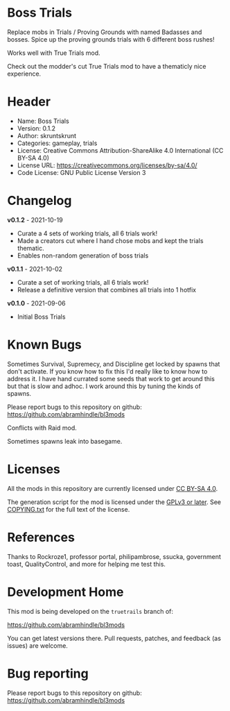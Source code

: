 Boss Trials
==============

Replace mobs in Trials / Proving Grounds with named Badasses and
bosses. Spice up the proving grounds trials with 6 different boss
rushes!

Works well with True Trials mod.

Check out the modder's cut True Trials mod to have a thematicly nice experience.

Header
======
* Name: Boss Trials
* Version: 0.1.2
* Author: skruntskrunt
* Categories: gameplay, trials
* License: Creative Commons Attribution-ShareAlike 4.0 International (CC BY-SA 4.0)
* License URL: https://creativecommons.org/licenses/by-sa/4.0/
* Code License: GNU Public License Version 3

Changelog
=========

**v0.1.2** - 2021-10-19
 * Curate a 4 sets of working trials, all 6 trials work!
 * Made a creators cut where I hand chose mobs and kept the trials thematic.
 * Enables non-random generation of boss trials

**v0.1.1** - 2021-10-02
 * Curate a set of working trials, all 6 trials work!
 * Release a definitive version that combines all trials into 1 hotfix

**v0.1.0** - 2021-09-06
 * Initial Boss Trials

Known Bugs
==========

Sometimes Survival, Supremecy, and Discipline get locked by spawns that don't activate. If you know how to fix this I'd really like to know how to address it. I have hand currated some seeds that work to get around this but that is slow and adhoc. I work around this by tuning the kinds of spawns.

Please report bugs to this repository on github: https://github.com/abramhindle/bl3mods

Conflicts with Raid mod.

Sometimes spawns leak into basegame.

Licenses
========

All the mods in this repository are currently licensed under
[CC BY-SA 4.0](https://creativecommons.org/licenses/by-sa/4.0/).

The generation script for the mod is licensed under the
[GPLv3 or later](https://www.gnu.org/licenses/quick-guide-gplv3.html).
See [COPYING.txt](../../COPYING.txt) for the full text of the license.

References
==========

Thanks to Rockroze1, professor portal, philipambrose, ssucka,
government toast, QualityControl, and more for helping me test this.

Development Home
================

This mod is being developed on the `truetrails` branch of:

https://github.com/abramhindle/bl3mods

You can get latest versions there. Pull requests, patches, and
feedback (as issues) are welcome.

Bug reporting
=============

Please report bugs to this repository on github: https://github.com/abramhindle/bl3mods

